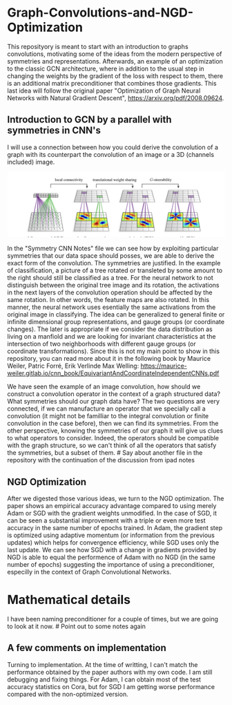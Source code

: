 # Graph-Convolutions-and-NGD-Optimization

This reposityory is meant to start with an introduction to graphs convolutions, motivating some of the ideas from the modern perspective of symmetries and representations. Afterwards, an example of an optimization to the classic GCN architecture, where in addition to the usual step in changing the weights by the gradient of the loss with respect to them, there is an additional matrix preconditioner that combines those gradients. This last idea will follow the original paper "Optimization of Graph Neural Networks with Natural Gradient Descent", https://arxiv.org/pdf/2008.09624. 

## Introduction to GCN by a parallel with symmetries in CNN's

I will use a connection between how you could derive the convolution of a graph with its counterpart the convolution of an image or a 3D (channels included) image.

<p align="center">
<img src="Images_examples/Screenshot 2024-10-15 at 22.05.53.png" width="850"/>
</p>

In the "Symmetry CNN Notes" file we can see how by exploiting particular symmetries that our data space should posses, we are able to derive the exact form of the convolution. The symmetries are justified. In the example of classification, a picture of a tree rotated or transleted by some amount to the right should still be classified as a tree. For the neural network to not distinguish between the original tree image and its rotation, the activations in the next layers of the convolution operation should be affected by the same rotation. In other words, the feature maps are also rotated. In this manner, the neural network uses esentially the same activations from the original image in classifying. The idea can be generalized to general finite or infinite dimensional group representations, and gauge groups (or coordinate changes). The later is appropriate if we consider the data distribution as living on a manfiold and we are looking for invariant characteristics at the intersection of two neighborhoods with different gauge groups (or coordinate transformations). Since this is not my main point to show in this repository, you can read more about it in the following book by Maurice Weiler, Patric Forré, Erik Verlinde Max Welling: https://maurice-weiler.gitlab.io/cnn_book/EquivariantAndCoordinateIndependentCNNs.pdf

We have seen the example of an image convolution, how should we construct a convolution operator in the context of a graph structured data? What symmetries should our graph data have? The two questions are very connected, if we can manufacture an operator that we specially call a convolution (it might not be familliar to the integral convolution or finite convolution in the case before), then we can find its symmetries. From the other perspective, knowing the symmetries of our graph it will give us clues to what operators to consider. Indeed, the operators should be compatible with the graph structure, so we can't think of all the operators that satisfy the symmetries, but a subset of them. # Say about another file in the repository with the continuation of the discussion from ipad notes

## NGD Optimization

After we digested those various ideas, we turn to the NGD optimization. The paper shows an empirical accuracy advantage compared to using merely Adam or SGD with the gradient weights unmodified. In the case of SGD, it can be seen a substantial improvement with a triple or even more test accuracy in the same number of epochs trained. In Adam, the gradient step is optimized using adaptive momentum (or information from the previous updates) which helps for convergence efficiency, while SGD uses only the last update. We can see how SGD with a change in gradients provided by NGD is able to equal the performence of Adam with no NGD (in the same number of epochs) suggesting the importance of using a preconditioner, especilly in the context of Graph Convolutional Networks. 

# Mathematical details

I have been naming preconditioner for a couple of times, but we are going to look at it now. # Point out to some notes again

## A few comments on implementation

Turning to implementation. At the time of writting, I can't match the performance obtained by the paper authors with my own code. I am still debugging and fixing things. For Adam, I can obtain most of the test accuracy statistics on Cora, but for SGD I am getting worse performance compared with the non-optimized version.
